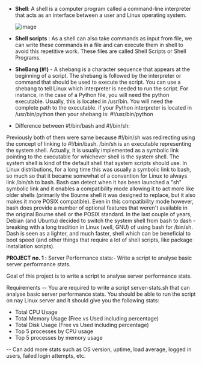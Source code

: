 * **Shell**: A shell is a computer program called a command-line interpreter that acts as an interface between a user and Linux operating system.

    ![image](https://github.com/user-attachments/assets/0ef57fa2-f115-4e6b-8f0e-7eccd9ba144a)



* **Shell scripts** : As a shell can also take commands as input from file, we can write these commands in a file and can execute them in shell to avoid this repetitive work. These files are called Shell Scripts or Shell Programs.
   
* **SheBang (#!)** - A shebang is a character sequence that appears at the beginning of a script. The shebang is followed by the interpreter or command that should be used to execute the script.
   You can use a shebang to tell Linux which interpreter is needed to run the script. For instance, in the case of a Python file, you will need the python executable. Usually, this is located in /usr/bin. You will need the complete path to the executable. if your Python interpreter is located in /usr/bin/python then your shebang is:  #!/usr/bin/python

* Difference between #!/bin/bash and #!/bin/sh:

Previously both of them were same because #!/bin/sh was redirecting using the concept of linking to #!/bin/bash. /bin/sh is an executable representing the system shell. Actually, it is usually implemented as a symbolic link pointing to the executable for whichever shell is the system shell. The system shell is kind of the default shell that system scripts should use. In Linux distributions, for a long time this was usually a symbolic link to bash, so much so that it became somewhat of a convention for Linux to always link /bin/sh to bash. Bash can detect when it has been launched a "sh" symbolic link and it enables a compatibility mode allowing it to act more like older shells (primarily the Bourne shell it was designed to replace, but it also makes it more POSIX compatible). Even in this compatibility mode however, bash does provide a number of optional features that weren't available in the original Bourne shell or the POSIX standard.
In the last couple of years, Debian (and Ubuntu) decided to switch the system shell from bash to dash - breaking with a long tradition in Linux (well, GNU) of using bash for /bin/sh. Dash is seen as a lighter, and much faster, shell which can be beneficial to boot speed (and other things that require a lot of shell scripts, like package installation scripts).

**PROJECT no. 1 :**
Server Performance stats:-
 Write a script to analyse basic server performance stats.

Goal of this project is to write a script to analyse server performance stats.

Requirements --
You are required to write a script server-stats.sh that can analyse basic server performance stats. You should be able to run the script on nay Linux server and it should give you the following stats:
 * Total CPU Usage
 * Total Memory Usage (Free vs Used including percentage)
 * Total Disk Usage (Free vs Used including percentage)
 * Top 5 processes by CPU usage
 * Top 5 processes by memory usage 

-- Can add more stats such as OS version, uptime, load average, logged in users, failed login attempts, etc.
